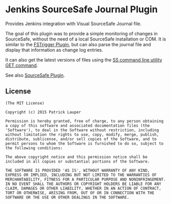 Jenkins SourceSafe Journal Plugin
=================================

Provides Jenkins integration with Visual SourceSafe Journal file.

The goal of this plugin was to provide a simple monitoring of changes in SourceSafe, 
without the need of a local SourceSafe installation or COM. It is similar to
the [FSTrigger Plugin](https://wiki.jenkins-ci.org/display/JENKINS/FSTrigger+Plugin), but
can also parse the journal file and display that information as change log entries.

It can also get the latest versions of files using the [SS command line utility](http://msdn.microsoft.com/en-us/library/5ws92cw2%28v=vs.80%29.aspx) [GET command](http://msdn.microsoft.com/en-us/library/661w6e3d%28v=vs.80%29.aspx).

See also [SourceSafe Plugin](https://wiki.jenkins-ci.org/display/JENKINS/Visual+SourceSafe+Plugin).

License
-------

	(The MIT License)

	Copyright (c) 2015 Patrick Lauper

	Permission is hereby granted, free of charge, to any person obtaining
	a copy of this software and associated documentation files (the
	'Software'), to deal in the Software without restriction, including
	without limitation the rights to use, copy, modify, merge, publish,
	distribute, sublicense, and/or sell copies of the Software, and to
	permit persons to whom the Software is furnished to do so, subject to
	the following conditions:

	The above copyright notice and this permission notice shall be
	included in all copies or substantial portions of the Software.

	THE SOFTWARE IS PROVIDED 'AS IS', WITHOUT WARRANTY OF ANY KIND,
	EXPRESS OR IMPLIED, INCLUDING BUT NOT LIMITED TO THE WARRANTIES OF
	MERCHANTABILITY, FITNESS FOR A PARTICULAR PURPOSE AND NONINFRINGEMENT.
	IN NO EVENT SHALL THE AUTHORS OR COPYRIGHT HOLDERS BE LIABLE FOR ANY
	CLAIM, DAMAGES OR OTHER LIABILITY, WHETHER IN AN ACTION OF CONTRACT,
	TORT OR OTHERWISE, ARISING FROM, OUT OF OR IN CONNECTION WITH THE
	SOFTWARE OR THE USE OR OTHER DEALINGS IN THE SOFTWARE.